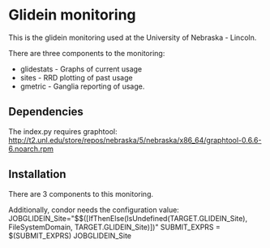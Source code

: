# Glidein monitoring

This is the glidein monitoring used at the University of Nebraska - Lincoln.

There are three components to the monitoring:
+   glidestats - Graphs of current usage
+   sites - RRD plotting of past usage
+   gmetric - Ganglia reporting of usage.


## Dependencies
The index.py requires graphtool:
http://t2.unl.edu/store/repos/nebraska/5/nebraska/x86_64/graphtool-0.6.6-6.noarch.rpm


## Installation
There are 3 components to this monitoring.  


Additionally, condor needs the configuration value:
    JOBGLIDEIN_Site="$$([IfThenElse(IsUndefined(TARGET.GLIDEIN_Site), FileSystemDomain, TARGET.GLIDEIN_Site)])"
    SUBMIT_EXPRS = $(SUBMIT_EXPRS) JOBGLIDEIN_Site




